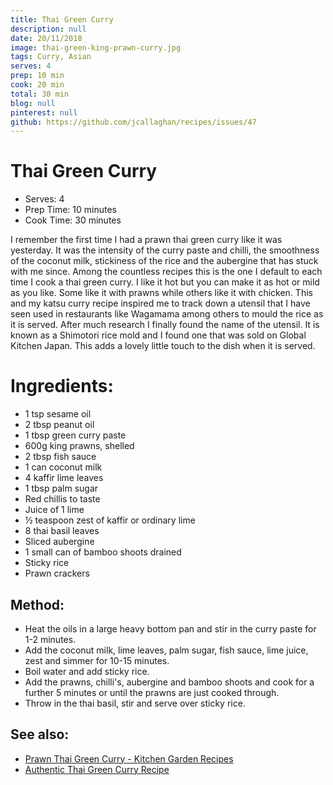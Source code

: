 ```yaml
---
title: Thai Green Curry
description: null
date: 20/11/2018
image: thai-green-king-prawn-curry.jpg
tags: Curry, Asian
serves: 4
prep: 10 min
cook: 20 min
total: 30 min
blog: null
pinterest: null
github: https://github.com/jcallaghan/recipes/issues/47
---
```


# Thai Green Curry

- Serves: 4
- Prep Time: 10 minutes
- Cook Time: 30 minutes

I remember the first time I had a prawn thai green curry like it was yesterday. It was the intensity of the curry paste and chilli, the smoothness of the coconut milk, stickiness of the rice and the aubergine that has stuck with me since. Among the countless recipes this is the one I default to each time I cook a thai green curry. I like it hot but you can make it as hot or mild as you like. Some like it with prawns while others like it with chicken. This and my katsu curry recipe inspired me to track down a utensil that I have seen used in restaurants like Wagamama among others to mould the rice as it is served. After much research I finally found the name of the utensil. It is known as a Shimotori rice mold and I found  one that was sold on Global Kitchen Japan. This adds a lovely little touch to the dish when it is served.

# Ingredients:
- 1 tsp sesame oil
- 2 tbsp peanut oil
- 1 tbsp green curry paste
- 600g king prawns, shelled
- 2 tbsp fish sauce
- 1 can coconut milk
- 4 kaffir lime leaves
- 1 tbsp palm sugar
- Red chillis to taste
- Juice of 1 lime
- ½ teaspoon zest of kaffir or ordinary lime
- 8 thai basil leaves
- Sliced aubergine
- 1 small can of bamboo shoots drained
- Sticky rice
- Prawn crackers

## Method:
- Heat the oils in a large heavy bottom pan and stir in the curry paste for 1-2 minutes.
- Add the coconut milk, lime leaves, palm sugar, fish sauce, lime juice, zest and simmer for 10-15 minutes.
- Boil water and add sticky rice.
- Add the prawns, chilli's, aubergine and bamboo shoots and cook for a further 5 minutes or until the prawns are just cooked through.
- Throw in the thai basil, stir and serve over sticky rice.

## See also:
- [Prawn Thai Green Curry - Kitchen Garden Recipes](http://kitchengardenrecipes.wordpress.com/2008/11/28/prawn-thai-green-curry/)
- [Authentic Thai Green Curry Recipe](https://www.eatingthaifood.com/thai-green-curry-recipe/)
